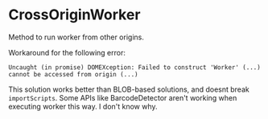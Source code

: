 # CrossOriginWorker
Method to run worker from other origins.

Workaround for the following error:
```
Uncaught (in promise) DOMEXception: Failed to construct 'Worker' (...) cannot be accessed from origin (...)
```

This solution works better than BLOB-based solutions, and doesnt break `importScripts`.
Some APIs like BarcodeDetector aren't working when executing worker this way. I don't know why.
